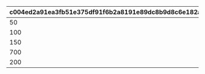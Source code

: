 |c004ed2a91ea3fb51e375df91f6b2a8191e89dc8b9d8c6e182ab3bd424266b28|a345ef5f7594172b50a0338b4874a2696aaafb87545011c3ca5a5f9428c33b58|d1811b23d601b28d79a3dc1620befe90c1a9473e74d73c9614b6f8b2f8f2b7c8|d8f31c34358db8c579187a8088e7af7423c82aa75e81dfecd222e40737e62175|
| --- | --- | --- | --- |
|50|1|4|150|
|100|2|2|75|
|150|3|1|30|
|700|4|0|0|
|200|5|0|0|
